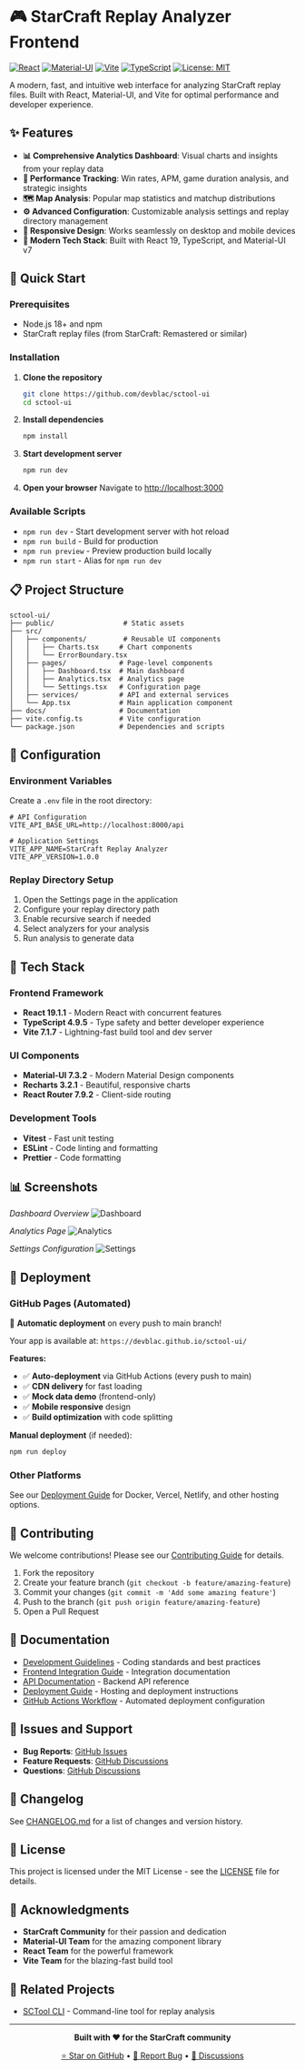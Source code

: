 # 🎮 StarCraft Replay Analyzer Frontend

[![React](https://img.shields.io/badge/React-19.1.1-blue.svg)](https://reactjs.org/)
[![Material-UI](https://img.shields.io/badge/Material--UI-7.3.2-blue.svg)](https://mui.com/)
[![Vite](https://img.shields.io/badge/Vite-7.1.7-purple.svg)](https://vitejs.dev/)
[![TypeScript](https://img.shields.io/badge/TypeScript-4.9.5-blue.svg)](https://www.typescriptlang.org/)
[![License: MIT](https://img.shields.io/badge/License-MIT-yellow.svg)](https://opensource.org/licenses/MIT)

A modern, fast, and intuitive web interface for analyzing StarCraft replay files. Built with React, Material-UI, and Vite for optimal performance and developer experience.

## ✨ Features

- **📊 Comprehensive Analytics Dashboard**: Visual charts and insights from your replay data
- **🎯 Performance Tracking**: Win rates, APM, game duration analysis, and strategic insights
- **🗺️ Map Analysis**: Popular map statistics and matchup distributions
- **⚙️ Advanced Configuration**: Customizable analysis settings and replay directory management
- **📱 Responsive Design**: Works seamlessly on desktop and mobile devices
- **🚀 Modern Tech Stack**: Built with React 19, TypeScript, and Material-UI v7

## 🚀 Quick Start

### Prerequisites

- Node.js 18+ and npm
- StarCraft replay files (from StarCraft: Remastered or similar)

### Installation

1. **Clone the repository**
   ```bash
   git clone https://github.com/devblac/sctool-ui
   cd sctool-ui
   ```

2. **Install dependencies**
   ```bash
   npm install
   ```

3. **Start development server**
   ```bash
   npm run dev
   ```

4. **Open your browser**
   Navigate to [http://localhost:3000](http://localhost:3000)

### Available Scripts

- `npm run dev` - Start development server with hot reload
- `npm run build` - Build for production
- `npm run preview` - Preview production build locally
- `npm run start` - Alias for `npm run dev`

## 📋 Project Structure

```
sctool-ui/
├── public/                 # Static assets
├── src/
│   ├── components/         # Reusable UI components
│   │   ├── Charts.tsx     # Chart components
│   │   └── ErrorBoundary.tsx
│   ├── pages/             # Page-level components
│   │   ├── Dashboard.tsx  # Main dashboard
│   │   ├── Analytics.tsx  # Analytics page
│   │   └── Settings.tsx   # Configuration page
│   ├── services/          # API and external services
│   └── App.tsx            # Main application component
├── docs/                  # Documentation
├── vite.config.ts         # Vite configuration
└── package.json           # Dependencies and scripts
```

## 🔧 Configuration

### Environment Variables

Create a `.env` file in the root directory:

```env
# API Configuration
VITE_API_BASE_URL=http://localhost:8000/api

# Application Settings
VITE_APP_NAME=StarCraft Replay Analyzer
VITE_APP_VERSION=1.0.0
```

### Replay Directory Setup

1. Open the Settings page in the application
2. Configure your replay directory path
3. Enable recursive search if needed
4. Select analyzers for your analysis
5. Run analysis to generate data

## 🎨 Tech Stack

### Frontend Framework
- **React 19.1.1** - Modern React with concurrent features
- **TypeScript 4.9.5** - Type safety and better developer experience
- **Vite 7.1.7** - Lightning-fast build tool and dev server

### UI Components
- **Material-UI 7.3.2** - Modern Material Design components
- **Recharts 3.2.1** - Beautiful, responsive charts
- **React Router 7.9.2** - Client-side routing

### Development Tools
- **Vitest** - Fast unit testing
- **ESLint** - Code linting and formatting
- **Prettier** - Code formatting

## 📊 Screenshots

*Dashboard Overview*
![Dashboard](https://via.placeholder.com/800x400/1976d2/ffffff?text=Dashboard+Overview)

*Analytics Page*
![Analytics](https://via.placeholder.com/800x400/388e3c/ffffff?text=Analytics+Page)

*Settings Configuration*
![Settings](https://via.placeholder.com/800x400/f57c00/ffffff?text=Settings+Page)

## 🚀 Deployment

### GitHub Pages (Automated)
🚀 **Automatic deployment** on every push to main branch!

Your app is available at: `https://devblac.github.io/sctool-ui/`

**Features:**
- ✅ **Auto-deployment** via GitHub Actions (every push to main)
- ✅ **CDN delivery** for fast loading
- ✅ **Mock data demo** (frontend-only)
- ✅ **Mobile responsive** design
- ✅ **Build optimization** with code splitting

**Manual deployment** (if needed):
```bash
npm run deploy
```

### Other Platforms
See our [Deployment Guide](docs/DEPLOYMENT.md) for Docker, Vercel, Netlify, and other hosting options.

## 🤝 Contributing

We welcome contributions! Please see our [Contributing Guide](CONTRIBUTING.md) for details.

1. Fork the repository
2. Create your feature branch (`git checkout -b feature/amazing-feature`)
3. Commit your changes (`git commit -m 'Add some amazing feature'`)
4. Push to the branch (`git push origin feature/amazing-feature`)
5. Open a Pull Request

## 📝 Documentation

- [Development Guidelines](docs/guidelines.md) - Coding standards and best practices
- [Frontend Integration Guide](FRONTEND_INTEGRATION_GUIDE.md) - Integration documentation
- [API Documentation](API.md) - Backend API reference
- [Deployment Guide](docs/DEPLOYMENT.md) - Hosting and deployment instructions
- [GitHub Actions Workflow](.github/workflows/deploy.yml) - Automated deployment configuration

## 🐛 Issues and Support

- **Bug Reports**: [GitHub Issues](https://github.com/devblac/sctool-ui/issues)
- **Feature Requests**: [GitHub Discussions](https://github.com/devblac/sctool-ui/discussions)
- **Questions**: [GitHub Discussions](https://github.com/devblac/sctool-ui/discussions)

## 📜 Changelog

See [CHANGELOG.md](CHANGELOG.md) for a list of changes and version history.

## 📄 License

This project is licensed under the MIT License - see the [LICENSE](LICENSE) file for details.

## 🙏 Acknowledgments

- **StarCraft Community** for their passion and dedication
- **Material-UI Team** for the amazing component library
- **React Team** for the powerful framework
- **Vite Team** for the blazing-fast build tool

## 🔗 Related Projects

- [SCTool CLI](https://github.com/marianogappa/sctool) - Command-line tool for replay analysis

---

<div align="center">

**Built with ❤️ for the StarCraft community**

[⭐ Star on GitHub](https://github.com/devblac/sctool-ui) • [🐛 Report Bug](https://github.com/devblac/sctool-ui/issues) • [💬 Discussions](https://github.com/devblac/sctool-ui/discussions)

</div>
